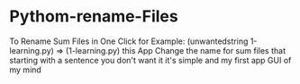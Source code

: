 # Pythom-rename-Files
To Rename Sum Files in One Click for Example: (unwantedstring 1-learning.py) => (1-learning.py)
this App Change the name for sum files that starting with a sentence you don't want it 
it's simple and my first app GUI of my mind
